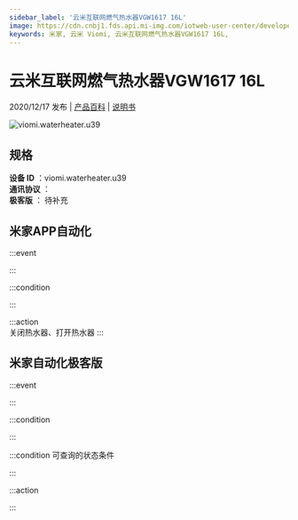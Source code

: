 ```yaml
---
sidebar_label: '云米互联网燃气热水器VGW1617 16L'
image: https://cdn.cnbj1.fds.api.mi-img.com/iotweb-user-center/developer_1679048938098r97rAitu.png?GalaxyAccessKeyId=AKVGLQWBOVIRQ3XLEW&Expires=9223372036854775807&Signature=kUKxjuanDLNaUXPVdzO0vfDEiCI=
keywords: 米家, 云米 Viomi, 云米互联网燃气热水器VGW1617 16L, 
---
```

# 云米互联网燃气热水器VGW1617 16L

2020/12/17 发布 | [产品百科](https://home.mi.com/webapp/content/baike/product/index.html?model=viomi.waterheater.u39/) | [说明书](https://home.mi.com/views/introduction.html?model=viomi.waterheater.u39&region=cn)

![viomi.waterheater.u39](https://cdn.cnbj1.fds.api.mi-img.com/iotweb-user-center/developer_1679048938098r97rAitu.png?GalaxyAccessKeyId=AKVGLQWBOVIRQ3XLEW&Expires=9223372036854775807&Signature=kUKxjuanDLNaUXPVdzO0vfDEiCI=)

## 规格  
> 
**设备 ID** ：viomi.waterheater.u39  
**通讯协议** ：  
**极客版**  ： 待补充 


## 米家APP自动化  

:::event  

:::

:::condition  

:::

:::action   
关闭热水器、打开热水器
:::

## 米家自动化极客版  

:::event  

:::

:::condition  

:::

:::condition 可查询的状态条件  

:::

:::action  

:::

        
